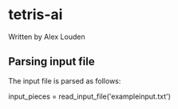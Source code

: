tetris-ai
=========

Written by Alex Louden

Parsing input file
------------------

The input file is parsed as follows:

  input_pieces = read_input_file('exampleinput.txt')

